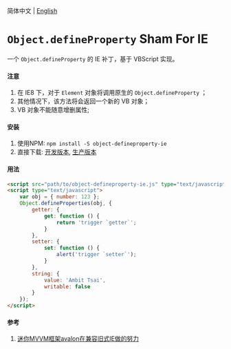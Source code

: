 简体中文 | <a href="README.md">English</a>


# `Object.defineProperty` Sham For IE
一个 `Object.defineProperty` 的 IE 补丁，基于 VBScript 实现。


#### 注意
1. 在 IE8 下，对于 `Element` 对象将调用原生的 `Object.defineProperty` ；
1. 其他情况下，该方法将会返回一个新的 VB 对象；
1. VB 对象不能随意增删属性;


#### 安装
1. 使用NPM: `npm install -S object-defineproperty-ie`
1. 直接下载: <a href="src/object-defineproperty-ie.js" target="_blank">开发版本</a>, <a href="dist/object-defineproperty-ie.js" target="_blank">生产版本</a>


#### 用法
```html
<script src="path/to/object-defineproperty-ie.js" type="text/javascript"></script>
<script type="text/javascript">
    var obj = { number: 123 };
    Object.defineProperties(obj, {
        getter: {
            get: function () {
                return 'trigger `getter`';
            }
        },
        setter: {
            set: function () {
                alert('trigger `setter`');
            }
        },
        string: {
            value: 'Ambit Tsai',
            writable: false
        }
    });
</script>
```


#### 参考
1. <a href="https://www.cnblogs.com/rubylouvre/p/3598133.html" target="_blank">迷你MVVM框架avalon在兼容旧式IE做的努力</a>
